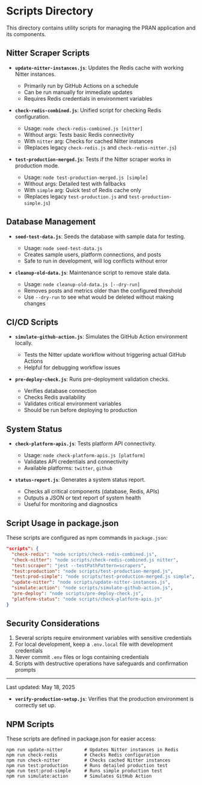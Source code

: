 # Scripts Directory

This directory contains utility scripts for managing the PRAN application and its components.

## Nitter Scraper Scripts

- **`update-nitter-instances.js`**: Updates the Redis cache with working Nitter instances.
  - Primarily run by GitHub Actions on a schedule
  - Can be run manually for immediate updates
  - Requires Redis credentials in environment variables

- **`check-redis-combined.js`**: Unified script for checking Redis configuration.
  - Usage: `node check-redis-combined.js [nitter]`
  - Without args: Tests basic Redis connectivity
  - With `nitter` arg: Checks for cached Nitter instances
  - (Replaces legacy `check-redis.js` and `check-redis-nitter.js`)

- **`test-production-merged.js`**: Tests if the Nitter scraper works in production mode.
  - Usage: `node test-production-merged.js [simple]`
  - Without args: Detailed test with fallbacks
  - With `simple` arg: Quick test of Redis cache only
  - (Replaces legacy `test-production.js` and `test-production-simple.js`)

## Database Management

- **`seed-test-data.js`**: Seeds the database with sample data for testing.
  - Usage: `node seed-test-data.js`
  - Creates sample users, platform connections, and posts
  - Safe to run in development, will log conflicts without error

- **`cleanup-old-data.js`**: Maintenance script to remove stale data.
  - Usage: `node cleanup-old-data.js [--dry-run]`
  - Removes posts and metrics older than the configured threshold
  - Use `--dry-run` to see what would be deleted without making changes

## CI/CD Scripts

- **`simulate-github-action.js`**: Simulates the GitHub Action environment locally.
  - Tests the Nitter update workflow without triggering actual GitHub Actions
  - Helpful for debugging workflow issues

- **`pre-deploy-check.js`**: Runs pre-deployment validation checks.
  - Verifies database connection
  - Checks Redis availability
  - Validates critical environment variables
  - Should be run before deploying to production

## System Status

- **`check-platform-apis.js`**: Tests platform API connectivity.
  - Usage: `node check-platform-apis.js [platform]`
  - Validates API credentials and connectivity
  - Available platforms: `twitter`, `github`

- **`status-report.js`**: Generates a system status report.
  - Checks all critical components (database, Redis, APIs)
  - Outputs a JSON or text report of system health
  - Useful for monitoring and diagnostics

## Script Usage in package.json

These scripts are configured as npm commands in `package.json`:

```json
"scripts": {
  "check-redis": "node scripts/check-redis-combined.js",
  "check-nitter": "node scripts/check-redis-combined.js nitter",
  "test:scraper": "jest --testPathPattern=scrapers",
  "test:production": "node scripts/test-production-merged.js",
  "test:prod-simple": "node scripts/test-production-merged.js simple",
  "update-nitter": "node scripts/update-nitter-instances.js",
  "simulate:action": "node scripts/simulate-github-action.js",
  "pre-deploy": "node scripts/pre-deploy-check.js",
  "platform-status": "node scripts/check-platform-apis.js"
}
```

## Security Considerations

1. Several scripts require environment variables with sensitive credentials
2. For local development, keep a `.env.local` file with development credentials
3. Never commit `.env` files or logs containing credentials
4. Scripts with destructive operations have safeguards and confirmation prompts

---

Last updated: May 18, 2025

- **`verify-production-setup.js`**: Verifies that the production environment is correctly set up.

## NPM Scripts

These scripts are defined in package.json for easier access:

```
npm run update-nitter        # Updates Nitter instances in Redis
npm run check-redis          # Checks Redis configuration
npm run check-nitter         # Checks cached Nitter instances
npm run test:production      # Runs detailed production test
npm run test:prod-simple     # Runs simple production test
npm run simulate:action      # Simulates GitHub Action
```
